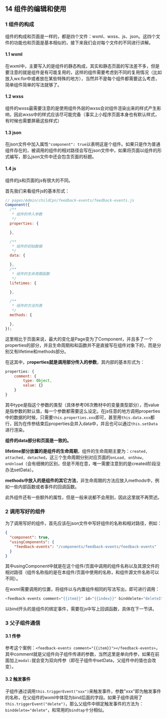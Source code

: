 ## 14 组件的编辑和使用

### 1	组件的构成

组件的构成和页面是一样的，都是四个文件：wxml、wxss、js、json。这四个文件的功能也和页面是基本相似的，接下来我们会对每个文件的不同进行讲解。

#### 1.1	wxml

在wxml中，主要写入的是组件的静态构成，其实和静态页面的写法差不多，但是要注意的就是组件是有可能复用的，这样的组件需要考虑到不同的复用情况（比如放入wx:for中或者放在某些特殊的地方），当然并不是每个组件都需要这么考虑，简单组件简单的写法就够了。

#### 1.2	wxss

组件的wxss最需要注意的是使用组件外层的wxss会对组件渲染出来的样式产生影响，因此wxss中的样式应该尽可能完备（事实上小程序页面本身也有默认样式，有时候也需要屏蔽这些样式）

#### 1.3	json

在json文件中加入属性`"component": true`以表明这是个组件。如果只是作为普通组件存在的，被调用的组件的相对路径会写在json文件中，如果将页面以组件的形式编写，那么json文件中还会包含页面的标题。

#### 1.4	js

组件的js和页面的js有很大的不同。

首先我们来看组件js的基本形式：

```javascript
// pages/Admin/childCpn/feedback-events/feedback-events.js
Component({
  /**
   * 组件的传入参数
   */
  properties: {

  },

  /**
   * 组件的初始数据
   */
  data: {

  },
  /**
   * 组件的生命周期函数
   */
  lifetimes: {

  },

  /**
   * 组件的方法列表
   */
  methods: {

  },
});

```

这里相比于页面来说，最大的变化是Page变为了Component，并且多了一个properties的部分，并且生命周期和和函数并不是直接写在组件对象下的，而是分别又有lifetime和methods部分。

在这其中，p**roperties就是调用部分传入的参数**，其内部的基本形式为：

```javascript
properties: {
    comment: {
        type: Object,
        value: {}
    }
}
```

其中type是指这个参数的类型（具体参考06次教材中的变量类型部分），而value是指参数的默认值，每一个参数都需要这么设定。在js任意的地方调用properties中的数据的时候，只需要`this.properties.xxx`即可，甚至用`this.data.xxx`都行，因为在传参结束后properties会并入data中，并且也可以通过`this.setData`进行渲染。

**组件的data部分和页面是一致的。**

**lifetime部分放置的是组件的生命周期**，组件的生命周期主要为：`created, attached, detached`，这三个生命周期分别对应页面的`onLoad, onShow, onUnload`（会有细微的区别，但是不用在意，唯一需要注意到的是created阶段没办法setData）。

**methods中放入的是组件的其它方法**，非生命周期的方法应放入methods中，例如一些内部函数或者事件的回调函数。

此外组件还有一些额外的属性，但是一般来说都不会用到，因此这里就不再赘述。

### 2	调用写好的组件

为了调用写好的组件，首先应该在json文件中写好组件的名称和相对路径，例如：

```json
{
  "component": true,
  "usingComponents": {
    "feedback-events": "/components/feedback-events/feedback-events"
  }
}
```

其中usingComponent中就是在这个组件/页面中调用的组件名称以及其源文件的相对路径（组件名称指的是在本组件/页面中使用的名称，和组件源文件名称可以不同）。

在wxml需要调用的位置，将组件以与内置组件相同的写法写出，即可进行调用：

```javascript
<feedback-events comment="{{item}}" id="{{index}}" binddelete="deleteItem"></feedback-events>
```

以bind开头的是组件的绑定事件，需要在js中写上回调函数，具体在下一节讲。

### 3	父子组件通信

#### 3.1	传参

参考这个案例：`<feedback-events comment="{{item}}"></feedback-events>`，其中comment就是父组件向子组件传递的参数，当然这里是单向传参，如果在前面加上`modal:`就会变为双向传参（即在子组件中setData，父组件中的值也会改变）。

#### 3.2	触发事件

子组件通过调用`this.triggerEvent("xxx")`来触发事件，参数"xxx"即为触发事件的名称，在父组件的wxml中体现为bind后面的字段。如果子组件调用了`this.triggerEvent("delete")`，那么父组件中绑定触发事件的方法为：`binddelete="delete"`，和常用的`bindtap`十分相似。

